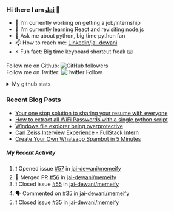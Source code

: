 
### Hi there I am [Jai](https://jaid.tech) 👋

- 🔭 I’m currently working on getting a job/internship
- 🌱 I’m currently learning React and revisiting node.js
- 💬 Ask me about python, big time python fan 
- 📫 How to reach me: [Linkedin/jai-dewani](https://www.linkedin.com/in/jai-dewani)
- ⚡ Fun fact: Big time keyboard shortcut freak :keyboard:

Follow me on Github: ![GitHub followers](https://img.shields.io/github/followers/jai-dewani?label=Follow&style=social)  
Follow me on Twitter: ![Twitter Follow](https://img.shields.io/twitter/follow/jai_dewani?label=Follow&style=social)  

<details>
  <summary>My github stats</summary>
  &nbsp;&nbsp;&nbsp;&nbsp;<img src="https://github-readme-stats.vercel.app/api?username=jai-dewani">
</details>  

### Recent Blog Posts
<!-- BLOG-POST-LIST:START -->
- [Your one stop solution to sharing your resume with everyone](https://jai-dewani.github.io/blogs/one-stop-solution-to-sharing-your-resume/)
- [How to extract all WiFi Passwords with a single python script](https://jai-dewani.github.io/blogs/extract-wifi-passwords/)
- [Windows file explorer being overprotective](https://jai-dewani.github.io/blogs/windows-file-structure/)
- [Carl Zeiss Interview Experience - FullStack Intern](https://jai-dewani.github.io/blogs/carl-zeiss-interview-experience/)
- [Create Your Own Whatsapp Spambot in 5 Minutes](https://jai-dewani.github.io/blogs/automate-whatsapp/)
<!-- BLOG-POST-LIST:END -->

##### My Recent Activity
<!--START_SECTION:activity-->
1. ❗️ Opened issue [#57](https://github.com/jai-dewani/memeify/issues/57) in [jai-dewani/memeify](https://github.com/jai-dewani/memeify)
2. 🎉 Merged PR [#56](https://github.com/jai-dewani/memeify/pull/56) in [jai-dewani/memeify](https://github.com/jai-dewani/memeify)
3. ❗️ Closed issue [#55](https://github.com/jai-dewani/memeify/issues/55) in [jai-dewani/memeify](https://github.com/jai-dewani/memeify)
4. 🗣 Commented on [#35](https://github.com/jai-dewani/memeify/issues/35) in [jai-dewani/memeify](https://github.com/jai-dewani/memeify)
5. ❗️ Closed issue [#35](https://github.com/jai-dewani/memeify/issues/35) in [jai-dewani/memeify](https://github.com/jai-dewani/memeify)
<!--END_SECTION:activity-->
